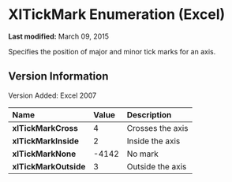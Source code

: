 
# XlTickMark Enumeration (Excel)

 **Last modified:** March 09, 2015

Specifies the position of major and minor tick marks for an axis.

## Version Information

Version Added: Excel 2007 



|**Name**|**Value**|**Description**|
|:-----|:-----|:-----|
| **xlTickMarkCross**|4|Crosses the axis|
| **xlTickMarkInside**|2|Inside the axis|
| **xlTickMarkNone**|-4142|No mark|
| **xlTickMarkOutside**|3|Outside the axis|
